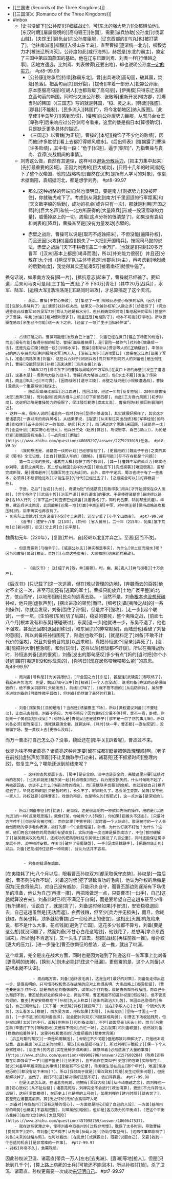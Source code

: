 - [[三国志 (Records of the Three Kingdoms)]]
- [[三国演义 (Romance of the Three Kingdoms)]]
- #inbox
    - [史书没留下][公孙度][详细征战史]，可[东北的强大势力][全都惧怕他]。[东汉时期][屡屡侵境的][高句骊王][伯固]，需要[派兵协助]公孙度[讨伐富山贼]，[夫馀王][尉仇台]向公孙度臣服，[辽东西部的][乌丸]也[被打蒙了]，他往南派遣[柳毅][入侵山东半岛]，直至曹操[逐渐统一北方]，柳毅势力才[被张辽所消灭]，公孙度如此[威行海外]，赫然是[东北的霸主]，奠定了三国中第四国燕国的基础。他在辽东已跟刘焉、刘表一样[行僭越之事]，因地方遥远，比刘焉、刘表做得[还要出格]，却也说明公孙度[一定的实力](https://www.zhihu.com/question/462307108/answer/1948152730)。 #pt8-99.99
        - [公孙康][继承后]持续[称霸东北]，曾[出兵进攻]高句丽，破其国，焚烧[邑落]。把高句丽[打到分裂]，[拔奇][率着一部分人]投靠公孙康，原本臣服高句丽的[胡人][也都背叛了高句丽]，[伊夷模]只得东迁去建立高句丽的新国。同时他又派公孙模、张敞等[重新开发]带方郡，打爆当时的韩国（《三国志》写的就是韩国，“桓、灵之末，[韩濊][强盛]，[郡县][不能制]，[民多流入][韩国]”），将今北朝地区[纳入版图]。[此举使][半岛势力][感到恐慌]，[倭韩]向公孙康势力臣服，从邪马台女王[卑弥呼]后来响应过公孙渊号令看来，这里的倭是指日本[算很确切]，只是缺乏更多具体的描述。
        - 《三国志》以曹魏[为正统]，曹操的[本纪][掩饰了不少他的败绩]，因而他[许多胜仗][看上去都打得顺风顺水]。《后出师表》则[揭露了]曹操[许多败绩]，其中有一段：“危于[祁连]，逼于[黎阳]”，乃指曹操与袁尚、袁谭[交战期间的事情]。
    - 刘秀这么做，自然有其道理，这样可以[避免分散兵力](https://www.zhihu.com/question/268038272/answer/2089611766)，[把主力集中起来][先打最重要的区域]。正因为刘秀的[巨大成功]，[只用十几年的时间]就吃下了整个汉帝国，他的[战略构思]自然在汉末[是所有人学习的对象]，像袁术据南阳，袁绍据河北，都是想学刘秀。 #pt8-99.97
        - 那么[这种战略的弊端]自然也很明显，要是南方[割据势力][没被吓住]，你就骑虎难下了。考虑到从河北到南方[千里迢迢的行军距离]和[天文数字般的后勤]，成功的机会[或许只有一次]，那就是利用[开国之师]的[巨大名声]和统一北方所获得的[大量降兵][形成一股滚雪球的力量]，威慑掉路上的一切。周瑜[这点分析的很清楚了]，如果没有袁绍和刘表的[降兵]，曹操甚至是[没有力量发动]赤壁的。


        - 赤壁之战后，曹操可以说是[取巧不成蚀把米]，不但没能[逼降孙权]，而且还因[火攻]和[瘟疫][损失了一大把][开国精兵]。按照司马懿的说法，赤壁之战后“[天下不耕者][盖二十余万]”，[也就是][只剩]20多万曹军（[汉末]基本上都是[竭泽而渔]，所以[补充能力很弱]）并且还[分散在]九个州（[两汉军队]主体毕竟是[州郡兵]为主），再考虑到[地狱级的后勤难度]，我觉得其实还能凑5万[接着南征]就很牛逼了。

换句话说，如果南方没有[降一片]，[抵抗意志]起来了，曹操就已经输了。要知道，后来司马炎可是用[三丁抽一法]征了不下50万[青壮]（其中20万[战兵]），水军、陆军、[运粮大军][浩浩荡荡][五路同时进攻]，才总算搞定了这个天坑。


            - 此后，曹操[不甘心失败]，又[集结了一支]规模比赤壁小很多的军队（因为[这回]没那么多降兵了）去[濡须]找孙权决战，结果又一次被孙权军[人数之多][给震惊了]（资治通鉴说此战曹军10万吴军7万[我认为还是有水分]，但孙权确实很可能[集结起来的军队]甚至不少于曹操，毕竟[水运][相对便利很多]），而且还是[龟缩防守]，根本不可能[打得动]。所以曹操在感叹[余生已不可能]统一天下之余，[还留了一句]“生子当如孙仲谋”。


        - 占领江陵之后，曹操可能是[发现自己上当了]，刘备已经在夏口[建立了稳定的统治]，而且[极有可能]取得孙权的帮助，曹操[面临着抉择]，是[冒险一鼓作气]对刘备[做最后一击]，还是先在江陵[稳固一段][训练水军]。曹操[没有听从]贾诩等人的[正确建议]，率领自己的两万多骑兵和[荆州投降水军]两万人，[沿长江东下][进攻夏口]（曹操在汉江也[部署了军队]，准备[两路夹击]刘备），这些兵力对于[刚刚兵败]而只有不到两万人的刘备也[是压倒性的]，曹操[没能预见到]孙权[迅速决策][派兵支援]刘备，
            - 208年12月[顺江东下]的曹操与周瑜的三万军队[在夏口上游的赤壁][发生了遭遇战]，这基本是[一场势均力敌的战斗]，曹操[兵力略微占优]，但[水土不服][发生了传染病]，而且[降兵]也[不可靠]，[因而战败][退守江陵]，赤壁之战只是[小规模遭遇战]，曹操[没损失一个重要将领]和谋士。
            - 随后周瑜继续率军[沿江西进]，围困江陵，经过一年的[反复拉锯]，209年底曹操决定[放弃江陵]，而刘备则[趁两方缠斗之机][打下南部四郡]，自此[三方鼎力局面][初步形成]。这说明江陵是曹操势力的极限了，保江陵后勤等[成本太高]，曹操将防线[撤回到襄阳附近]。
    - 这样一来，很多人说的[诸葛亮一伐时]为何[显得不够谨慎]，其实就很好解释了，其实这才是诸葛亮[一直以来的用兵风格]。从结果来说，[指望][从未有过突出战绩]和[军事经验]的马谡[能挡住][五子良将]之一的张郃，确实[托大了]，而[通过这个思路]来回顾，[诸葛亮一伐]的[全盘计划][其实野心也很大]，他兵分三处（赵云[箕谷]、马谡街亭、自己[祁山]），为的是打算[趁魏国没有准备]，[一战完成][断陇](https://www.zhihu.com/question/40089297/answer/2279233015)任务。 #pt8-99.97
        - （我的想法是，诸葛亮一伐的计划[已经够冒险了]，[更冒险的][魏延子午谷]之类的其实《蜀书》全无记载，[出自][魏国人写的]《魏略》，[很有可能][存不存在都是个问题]）
        - 第一次北伐的失败，诸葛亮大概[收获了两个教训]，[其一][曹魏中军的战斗力]确实绝非刘璋、孟获之类可比，其二想在魏国[这样的大国][眼皮底下][完成突袭][难度很高]，要想完成断陇，是[很难避开][与魏军的主力决战]的。此外，南中平定后，蜀汉也终于有了一些基本，必须得[不断冒险进攻][才能生存]的时代[已经过去了]，[之后完全可以][打得稳妥一些]。
        - 于是，之后“[治戎][为长]，奇谋为短”的诸葛亮[刻板印象]用兵[才开始展现在众人面前]，[完全符合了][武庙十哲][治军严谨][用兵谨慎]的要求，于是使得诸葛亮[最终得以跻身]这10人行列（[拿下益州]时应该已经具备[武庙资格]了，同时代吕蒙、陆抗都是武庙）。毕竟，就正兵评比而言，此后能用[巴蜀一地]打赢[中原王朝]中军、对中原王朝[保持战略进攻和压制]的，后来确实也再没有了。
    - 但实际上曹魏对[北方诸蛮]不仅[寸土未得]，还至少丢了[小半个山西省]。 #pt7-99.98
        - 《晋书》：建安十八年（213年），（并州）[省入冀州]。二十年（215年），始集[塞下荒地]立[新兴郡]，后又[分上党]立[乐平郡]。
魏黄初元年（220年），[复置]并州，自[陉岭以北][并弃之]，至晋[因而不改]。


        - 但是曹操斩[乌桓单于]，[威逼公孙氏][确实都是事实]，为什么[领土反而缩水]呢？因为和曹操[苛政]相比，百姓们[心向这些蛮夷]，大家都想[逃离他的暴政]。


            - 《后汉书》: 及[绍子尚]败，奔[蹋顿]。时，幽、冀[吏人][奔乌桓者][十万余户]。
《后汉书》[只记载了]这一次逃离，但在[难以管理的边地]，[弃魏而去的百姓]绝对不止这一次，甚至可能还有[逃离的军士]。曹操只能放弃[土地广袤平整]的北方，依山而守，[以地形阻断]民众的逃离去路。
    - 当然不是，刘备[根本也没想死磕](https://www.zhihu.com/question/398955707/answer/1462291482)孙权，他只是[虚张声势]，[摆出进攻的架势]而已，[细考]刘备[夷陵之战]的[一系列操作]，你就会发现，刘备[围住了孙恒]，但是并不[强攻]，[走一步][起个联营]，一步一坑，[生怕被]东吴[切了后路]，稳妥的要死，整个夷陵之战，[前面七八个月]根本没有和东吴[硬碰硬过]，东吴[退一步]他就进一步，东吴不退了，他也不强攻，甚至还回郡[退回到秭归]，和东吴[打的非常默契]，而陆逊也[看破了刘备的意图]，所以刘备把孙恒围死了，陆逊[也敢不救]，[就是料定了]刘备[不敢不计代价的强攻]，况且刘备的目的是[以战求和]，真把孙恒这个[皇亲][弄死了]，[没准]能把孙大帝[整急眼]，和你[玩命]，这样以后[想谈都不好谈]，所以在夷陵战败时，孙恒追刘备[追的很紧]，刘备[发出的那句感叹]多少有点“[妈的]当时把[你个小娃娃]围在[夷道][没和你玩真的]，[你狗日][现在居然咬我咬那么紧]”的意思。 #pt8-99.97


        - 而刘备[号称是][为关羽报仇]，[举全国之力][东征]，甚至连[武陵蛮][都联络了]，看起来声势浩大，但是，魏延[镇守汉中]的[精锐][一个人也没动]，说明刘备[筹谋的还是很细致的]，绝不像关羽那样[头脑发热]，前线[打嗨了]，[就不管不顾的][从后防调兵]，虽然曹丕进攻刘备的[可能性微乎其微]，但刘备[仍然做了最坏的打算]。


        - 刘备[摆架势][目的是啥]？当然是[诱骗曹丕下场]，所以[黄权建议刘备][不要轻动]，让自己去前线，刘备不答应，为啥不答应？因为黄权[分量不够]啊，曹丕一看，卧槽，你就来一个黄权就想[伐吴]？[你特么是]真伐吴[还是装样子][那不是一目了然的事儿嘛]，所以刘备必须[御驾亲征]，演戏就要演全套，就算这样，[耗时]快一年，曹丕都[一直在观望]，没被骗下场，整一黄权上去[更特么没戏]。

而万一曹丕打自己怎么办？没事，魏延还在[阳平关][趴着呢]，曹丕过不来。

伐吴为啥不带诸葛亮？诸葛亮这种肯定要[留在成都][赶紧把朝政理理顺]啊，[老子在前线][虚张声势顶着][不让吴魏联手打过来]，诸葛亮[还不抓紧时间][整理内政]，恢复生产么？哪能还派到前线来呢？


            - 这样的态势发展下去，[蜀中]是安全的，汉中也是安全的，夷陵这里只要[延续对峙的态势]，[也无非就是]和东吴一起[耗点粮食]而已，兵力是没损失的，什么时候耗不起了，再撤退回去，也谈不上什么[伤筋动骨的损失]，而[吴魏联手伐蜀]的危机，也就算给自己[糊弄过去了]，毕竟这种联盟[只是暂时的]，长久不了，时间耗久了，总会发生变数，吴魏[又不是一家人]，孙权就算[投降曹丕]，戏做的再足，也是特么的[假把式]，这一点刘备[是深知的]。


        - 所以[刘备东征]的[初衷]，是自保，这是很高明的一种欲抑先扬的操作，用的是[以进为退]的一种[反常规思路]，就像打架，你被两个人[群殴]，你如果[抱着头不还击]，[只要对方不停手][你迟早会被打死]，而你如果[不管不顾][就盯着一个人玩命]，那没被打的一个人会自然而然的停手看你表演，被打的那一个[会很懵逼]，卧槽，为什么打我不打他？为什么？这样，他们两合力揍你的局势就[有望改变]。实际刘备一度也算是操作成功了，不但[暂时缓解了][被吴魏夹攻的危局]，还成功的把防御线往东吴领土[推进了几百公里]，同时还能保证蜀中发展不停，汉中相对安稳。在关羽[破坏了吴蜀联盟]，一手[促成吴魏联手]，[把路彻底走死]以后，刘备[还能维持住这样一种局面]，我认为这并不容易。


            - 刘备的错误在后面，

[在夷陵耗了]七八个月以后，眼看曹丕孙权双方[都采取保守态势]，孙权是[一路后撤]，曹丕则[按兵不动]，刘备这时候[犯了轻敌贪功的毛病]，他认为孙权的后撤是因为[无良将统兵]，对自己没有威胁，只能闭关自守，而曹丕那边则逐渐有下场伐吴的准备，他认为自己[再撑一撑]，再把戏做足一点，只要曹丕[一出手]，自己[这趟就算没白来]，刘备此时已经[不满足于自保]，而是要希望自己这趟东征至少得[有所建树]，话说白了，就是[贪了]，刘备这时候如果[不冒进]，安安稳稳退回去，自己这趟虽然是[无功而返]，白费钱粮，但至少[兵力并无损失]，而且，你耗钱粮，东吴也耗，顶多就给曹魏[占一点经济上的便宜]，这相比[灭国]的危险来说，都不是什么大事，花点钱就[避免了亡国]，这花多少钱都不算亏，刘备[要是这么想]就没问题了，然而刘备[不甘心白花这笔钱]，他钱花了，总想再[拿点东西回来]，所以他[不肯退军]，又一头扎了进去，想把[战线][再往前推一推]，给孙权[更大的压力]，[进一步强化]曹丕欲南征的想法，这一推，就出了纰漏。

这个纰漏，完全是出在战术方面，同时也是因为碰到了陆逊这样一位军事上比刘备[更高明的统帅]，[换别人]则未必能[抓住这个纰漏]，更倒霉的是，这个人刘备[以前根本就不认识]。


                - 而战略方面，刘备[始终没毛病]，这是当时[最好的对策]，刘备能走得出这一步，是很高明的，只可惜孙权和曹丕在战略的应对上也很高明，大家战略上[都没犯错]，（曹丕要是出手打孙权，就是白白给刘备做嫁衣，如果出手打刘备，就是白白帮孙权解围，而自己什么都捞不到，曹丕恰到好处的保持中立，两边不帮，曹丕焉能不知道孙权是[假投降]，但不管真的假的，曹丕[先安安稳稳吃下]孙权[名义上称臣][送出的政治大礼包]，巩固自己刚得的[帝位]，自己[刚继位]，[天下第一大反贼]孙权[就投降了]，这在[争取人心]上[是一个很大的优势]，怎么看怎么[稳健]，而东吴方面，孙权如果[太刚]，[头脑发热][坚持一寸国土一寸血]，[一步不退]的[和刘备血拼]，就会把孙刘双方[彻底拼成两弱]，引曹丕下场收拾残局，但孙权如果[太怂]也不行，直接[割荆州][和刘备谈和]，不但[颜面尽丧]灰头土脸，而且[吕蒙生前]辛苦打下的[咽喉要地]又是得不偿失[白忙一场]，之后就算[和刘备联盟]，依然被刘备[稳稳的掐着脖子]，这里孙权和曹丕的[尺度把握的]都非常完美）
    - [后主时期的蜀汉][一直是风雨飘摇]，[出现过不少问题]但是都被刘禅解决了，只是根本没记载。直到最后[邓艾过来的时候]，蜀汉[实在是挺不住了]，所以刘禅[干脆投了][保一下个人身家性命]。[后主传]的内容[实在是稀少得离谱]，就意味着[必然遗漏了大量的事情](https://www.zhihu.com/question/489908786/answer/2157680284)（陈寿[还特意在后面强调了一下][国不置史][注记无方]，且不说存在类似于[史官]的官职[实际存在]，就说[刘备早年跑来跑去的事情][都能有不少记录]，陈寿就生活在后主[那个年代]，难道[亲身经历的][都没有记下来吗]？）。所以[我倾向于就是][蜀汉政权]后期[发生过很多问题]，但是都解决掉了，当然了，我们不知道[解决得好还是不好]，依旧得靠猜。 #pt7-99.98
        - 但是无论怎么说，在诸葛亮死前，他拥有[军政大权]却[从不动僭越之念]，而刘禅也一直[安心放权][从不扯后腿]；诸葛亮死后，刘禅完全不会进行[政治清算]，更是[不允许其他人诋毁]，这份[君臣相得]，在历史上[也是排的上号的]。如果刘禅在[建兴时期][就去世了]，甚至死在诸葛亮前面，其[历史评价]恐怕会高得吓人吧
    - 刘备对[夺取益州][没有足够的信心]，一方面他是担心[毁了自己的人设]，一方面[益州内部的局势]也确实[不容易把握]，刘璋虽然[暗弱]，但却是[各方势力的平衡点]，[把这个平衡点拿掉][取而代之]确实[太冒风险](https://www.zhihu.com/question/457098759/answer/1860647537)。
        - 就在这些犹豫之中，使得刘备夺取益州的[过程非常慢]，耽误了太多时间，导致曹操[提前拿下]汉中，而刘备[又不得不]从荆州[抽调人马][协助夺取益州]。[这两件事都影响了]刘备[未来的战略布局]。也可以看出，[在乱世][成就霸业]，既要[说服自己]，又要[找到一个合适的机会][是非常难的一件事]。 #pt7-99.97
    - 孙权[称帝不久]，急需政绩。
因此孙权派卫温、诸葛直[带兵一万人]左右[去夷洲]、[亶洲]等地[抢人]，但是[只抢到几千个]，[算上路上病死的士兵][可能还不能回本]，所以孙权[打脸]，杀了卫温、诸葛直。孙权更需要一次成功[来证明自己](https://www.zhihu.com/question/352810222/answer/876442887)。 #pt7-99.97
